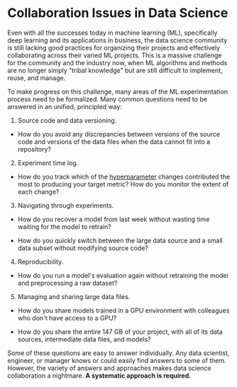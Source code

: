 # Collaboration Issues in Data Science

Even with all the successes today in machine learning (ML), specifically deep
learning and its applications in business, the data science community is still
lacking good practices for organizing their projects and effectively
collaborating across their varied ML projects. This is a massive challenge for
the community and the industry now, when ML algorithms and methods are no longer
simply "tribal knowledge" but are still difficult to implement, reuse, and
manage.

To make progress on this challenge, many areas of the ML experimentation process
need to be formalized. Many common questions need to be answered in an unified,
principled way:

1. Source code and data versioning.

- How do you avoid any discrepancies between versions of the source code and
  versions of the data files when the data cannot fit into a repository?

2. Experiment time log.

- How do you track which of the
  [hyperparameter](<https://en.wikipedia.org/wiki/Hyperparameter_(machine_learning)>)
  changes contributed the most to producing your target metric? How do you
  monitor the extent of each change?

3. Navigating through experiments.

- How do you recover a model from last week without wasting time waiting for the
  model to retrain?

- How do you quickly switch between the large data source and a small data
  subset without modifying source code?

4. Reproducibility.

- How do you run a model's evaluation again without retraining the model and
  preprocessing a raw dataset?

5. Managing and sharing large data files.

- How do you share models trained in a GPU environment with colleagues who don't
  have access to a GPU?

- How do you share the entire 147 GB of your project, with all of its data
  sources, intermediate data files, and models?

Some of these questions are easy to answer individually. Any data scientist,
engineer, or manager knows or could easily find answers to some of them.
However, the variety of answers and approaches makes data science collaboration
a nightmare. **A systematic approach is required.**

